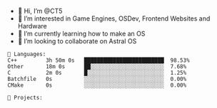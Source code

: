 - 👋 Hi, I’m @CT5
- 👀 I’m interested in Game Engines, OSDev, Frontend Websites and Hardware
- 🌱 I’m currently learning how to make an OS
- 💞️ I’m looking to collaborate on Astral OS

```text
💾 Languages:
C++         3h 50m 0s   █████████████████████████  98.53%
Other       18m 0s      ██░░░░░░░░░░░░░░░░░░░░░░░  7.68%
C           2m 0s       █░░░░░░░░░░░░░░░░░░░░░░░░  1.25%
Batchfile   0s          ░░░░░░░░░░░░░░░░░░░░░░░░░  0.00%
CMake       0s          ░░░░░░░░░░░░░░░░░░░░░░░░░  0.00%

💼 Projects:
```
<!---
Cherrytree56567/Cherrytree56567 is a ✨ special ✨ repository because its `README.md` (this file) appears on your GitHub profile.
You can click the Preview link to take a look at your changes. 
--->
